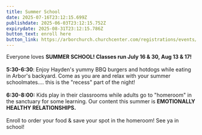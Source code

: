 ```yaml
---
title: Summer School
date: 2025-07-16T23:12:15.699Z
publishdate: 2025-06-03T23:12:15.752Z
expirydate: 2025-08-31T23:12:15.786Z
button_text: enroll here
button_link: https://arborchurch.churchcenter.com/registrations/events/2976465
---
```

Everyone loves **SUMMER SCHOOL! Classes run July 16 & 30, Aug 13 & 17!**\
\
**5:30-6:30**: Enjoy Hayden's yummy BBQ burgers and hotdogs while eating in Arbor's backyard. Come as you are and relax with your summer schoolmates.... this is the "recess" part of the night!\
\
**6:30-8:00:** Kids play in their classrooms while adults go to "homeroom" in the sanctuary for some learning. Our content this summer is **EMOTIONALLY HEALTHY RELATIONSHIPS.**\
\
E﻿nroll to order your food & save your spot in the homeroom! See ya in school!